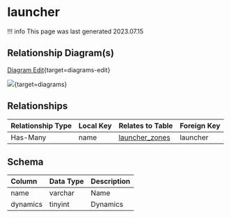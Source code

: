 # launcher

!!! info
	This page was last generated 2023.07.15

## Relationship Diagram(s)

[Diagram Edit](https://mermaid.live/edit#eyJjb2RlIjoiZXJEaWFncmFtXG4gICAgbGF1bmNoZXIge1xuICAgICAgICB2YXJjaGFyIG5hbWVcbiAgICB9XG4gICAgbGF1bmNoZXJfem9uZXMge1xuICAgICAgICB2YXJjaGFyIGxhdW5jaGVyXG4gICAgICAgIHZhcmNoYXIgem9uZVxuICAgIH1cbiAgICBsYXVuY2hlciB8fC0tb3sgbGF1bmNoZXJfem9uZXMgOiBcIkhhcy1NYW55XCJcblxuIiwibWVybWFpZCI6eyJ0aGVtZSI6ImRlZmF1bHQifSwidXBkYXRlRWRpdG9yIjp0cnVlLCJhdXRvU3luYyI6dHJ1ZSwidXBkYXRlRGlhZ3JhbSI6dHJ1ZX0=){target=diagrams-edit}

[![](https://mermaid.ink/img/eyJjb2RlIjoiZXJEaWFncmFtXG4gICAgbGF1bmNoZXIge1xuICAgICAgICB2YXJjaGFyIG5hbWVcbiAgICB9XG4gICAgbGF1bmNoZXJfem9uZXMge1xuICAgICAgICB2YXJjaGFyIGxhdW5jaGVyXG4gICAgICAgIHZhcmNoYXIgem9uZVxuICAgIH1cbiAgICBsYXVuY2hlciB8fC0tb3sgbGF1bmNoZXJfem9uZXMgOiBcIkhhcy1NYW55XCJcblxuIiwibWVybWFpZCI6eyJ0aGVtZSI6ImRlZmF1bHQifSwidXBkYXRlRWRpdG9yIjp0cnVlLCJhdXRvU3luYyI6dHJ1ZSwidXBkYXRlRGlhZ3JhbSI6dHJ1ZX0=)](https://mermaid.ink/img/eyJjb2RlIjoiZXJEaWFncmFtXG4gICAgbGF1bmNoZXIge1xuICAgICAgICB2YXJjaGFyIG5hbWVcbiAgICB9XG4gICAgbGF1bmNoZXJfem9uZXMge1xuICAgICAgICB2YXJjaGFyIGxhdW5jaGVyXG4gICAgICAgIHZhcmNoYXIgem9uZVxuICAgIH1cbiAgICBsYXVuY2hlciB8fC0tb3sgbGF1bmNoZXJfem9uZXMgOiBcIkhhcy1NYW55XCJcblxuIiwibWVybWFpZCI6eyJ0aGVtZSI6ImRlZmF1bHQifSwidXBkYXRlRWRpdG9yIjp0cnVlLCJhdXRvU3luYyI6dHJ1ZSwidXBkYXRlRGlhZ3JhbSI6dHJ1ZX0=){target=diagrams}


## Relationships

| Relationship Type | Local Key | Relates to Table | Foreign Key |
| :--- | :--- | :--- | :--- |
| Has-Many | name | [launcher_zones](../../schema/zone/launcher_zones.md) | launcher |


## Schema

| Column | Data Type | Description |
| :--- | :--- | :--- |
| name | varchar | Name |
| dynamics | tinyint | Dynamics |

